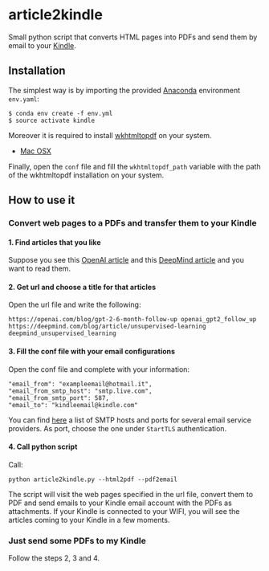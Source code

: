 # article2kindle
Small python script that converts HTML pages into PDFs and send them by email to your [Kindle](https://it.wikipedia.org/wiki/Amazon_Kindle).

## Installation
The simplest way is by importing the provided [Anaconda](https://www.anaconda.com/) environment `env.yaml`:
```
$ conda env create -f env.yml
$ source activate kindle
```
Moreover it is required to install [wkhtmltopdf](https://wkhtmltopdf.org/) on your system.
- [Mac OSX](http://macappstore.org/wkhtmltopdf/)

Finally, open the `conf` file and fill the `wkhtmltopdf_path` variable with the path of the wkhtmltopdf installation on your system.

## How to use it
### Convert web pages to a PDFs and transfer them to your Kindle
#### 1. Find articles that you like
Suppose you see this [OpenAI article](https://openai.com/blog/gpt-2-6-month-follow-up) and this [DeepMind article](https://deepmind.com/blog/article/unsupervised-learning) and you want to read them.
#### 2. Get url and choose a title for that articles
Open the url file and write the following:
```
https://openai.com/blog/gpt-2-6-month-follow-up openai_gpt2_follow_up
https://deepmind.com/blog/article/unsupervised-learning deepmind_unsupervised_learning
```
#### 3. Fill the conf file with your email configurations
Open the conf file and complete with your information:
```
"email_from": "exampleemail@hotmail.it",
"email_from_smtp_host": "smtp.live.com",
"email_from_smtp_port": 587,
"email_to": "kindleemail@kindle.com"
```
You can find [here](https://www.arclab.com/en/kb/email/list-of-smtp-and-pop3-servers-mailserver-list.html) a list of SMTP hosts and ports for several email service providers. As port, choose the one under `StartTLS` authentication.
#### 4. Call python script
Call:
```
python article2kindle.py --html2pdf --pdf2email
```
The script will visit the web pages specified in the url file, convert them to PDF and send emails to your Kindle email account with the PDFs as attachments. If your Kindle is connected to your WIFI, you will see the articles coming to your Kindle in a few moments.
### Just send some PDFs to my Kindle
Follow the steps 2, 3 and 4.
